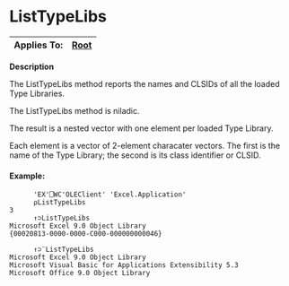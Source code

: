




<h1 class="heading"><span class="name">ListTypeLibs</span></h1>

| Applies To: | [Root](../a-z/root.md) |
| --- | ---  |


**Description**


The ListTypeLibs method reports the names and CLSIDs of all the loaded Type Libraries.


The ListTypeLibs method is niladic.


The result is a nested vector with one element per loaded Type Library.


Each element is a vector of 2-element characater vectors. The first is the name of the Type Library; the second is its class identifier or CLSID.

#### Example:
```apl
      'EX'⎕WC'OLEClient' 'Excel.Application'
      ⍴ListTypeLibs
3
      ↑⊃ListTypeLibs
Microsoft Excel 9.0 Object Library    
{00020813-0000-0000-C000-000000000046}

      ↑⊃¨ListTypeLibs
Microsoft Excel 9.0 Object Library                       
Microsoft Visual Basic for Applications Extensibility 5.3
Microsoft Office 9.0 Object Library                      
```



